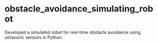 # obstacle_avoidance_simulating_robot
Developed a simulated robot for real-time obstacle avoidance using ultrasonic sensors in Python.
